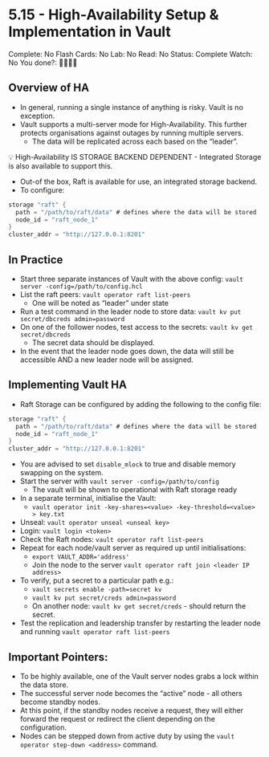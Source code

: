 # 5.15 - High-Availability Setup & Implementation in Vault

Complete: No
Flash Cards: No
Lab: No
Read: No
Status: Complete
Watch: No
You done?: 🌚🌚🌚🌚

## Overview of HA

- In general, running a single instance of anything is risky. Vault is no exception.
- Vault supports a multi-server mode for High-Availability. This further protects organisations against outages by running multiple servers.
    - The data will be replicated across each based on the “leader”.

<aside>
💡 High-Availability IS STORAGE BACKEND DEPENDENT - Integrated Storage is also available to support this.

</aside>

- Out-of the box, Raft is available for use, an integrated storage backend.
- To configure:

```go
storage "raft" {
  path = "/path/to/raft/data" # defines where the data will be stored
  node_id = "raft_node_1"
}
cluster_addr = "http://127.0.0.1:8201"
```

## In Practice

- Start three separate instances of Vault with the above config: `vault server -config=/path/to/config.hcl`
- List the raft peers: `vault operator raft list-peers`
    - One will be noted as “leader” under state
- Run a test command in the leader node to store data:
`vault kv put secret/dbcreds admin=password`
- On one of the follower nodes, test access to the secrets: `vault kv get secret/dbcreds`
    - The secret data should be displayed.
- In the event that the leader node goes down, the data will still be accessible AND a new leader node will be assigned.

## Implementing Vault HA

- Raft Storage can be configured by adding the following to the config file:

```go
storage "raft" {
  path = "/path/to/raft/data" # defines where the data will be stored
  node_id = "raft_node_1"
}
cluster_addr = "http://127.0.0.1:8201"
```

- You are advised to set `disable_mlock` to true and disable memory swapping on the system.
- Start the server with `vault server -config=/path/to/config`
    - The vault will be shown to operational with Raft storage ready
- In a separate terminal, initialise the Vault:
    - `vault operator init -key-shares=<value> -key-threshold=<value> > key.txt`
- Unseal: `vault operator unseal <unseal key>`
- Login: `vault login <token>`
- Check the Raft nodes: `vault operator raft list-peers`
- Repeat for each node/vault server as required up until initialisations:
    - `export VAULT_ADDR='address'`
    - Join the node to the server `vault operator raft join <leader IP address>`
- To verify, put a secret to a particular path e.g.:
    - `vault secrets enable -path=secret kv`
    - `vault kv put secret/creds admin=password`
    - On another node: `vault kv get secret/creds` - should return the secret.
- Test the replication and leadership transfer by restarting the leader node and running `vault operator raft list-peers`

## Important Pointers:

- To be highly available, one of the Vault server nodes grabs a lock within the data store.
- The successful server node becomes the “active” node - all others become standby nodes.
- At this point, if the standby nodes receive a request, they will either forward the request or redirect the client depending on the configuration.
- Nodes can be stepped down from active duty by using the `vault operator step-down <address>` command.